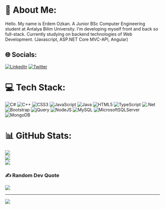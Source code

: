 # 💫 About Me:
Hello. My name is Erdem Ozkan. A Junior BSc Computer Engineering student at Antalya Bilim University. I'm developing myself front and back so full-stack. Currently studying on backend technologies of Web Development. (Javascript, ASP.NET Core MVC-API, Angular)


## 🌐 Socials:
[![LinkedIn](https://img.shields.io/badge/LinkedIn-%230077B5.svg?logo=linkedin&logoColor=white)](https://www.linkedin.com/in/erdem-%C3%B6zkan-585094232/) [![Twitter](https://img.shields.io/badge/Twitter-%231DA1F2.svg?logo=Twitter&logoColor=white)](https://twitter.com/zkn_erdem) 

# 💻 Tech Stack:
![C#](https://img.shields.io/badge/c%23-%23239120.svg?style=for-the-badge&logo=c-sharp&logoColor=white) ![C++](https://img.shields.io/badge/c++-%2300599C.svg?style=for-the-badge&logo=c%2B%2B&logoColor=white) ![CSS3](https://img.shields.io/badge/css3-%231572B6.svg?style=for-the-badge&logo=css3&logoColor=white) ![JavaScript](https://img.shields.io/badge/javascript-%23323330.svg?style=for-the-badge&logo=javascript&logoColor=%23F7DF1E) ![Java](https://img.shields.io/badge/java-%23ED8B00.svg?style=for-the-badge&logo=java&logoColor=white) ![HTML5](https://img.shields.io/badge/html5-%23E34F26.svg?style=for-the-badge&logo=html5&logoColor=white) ![TypeScript](https://img.shields.io/badge/typescript-%23007ACC.svg?style=for-the-badge&logo=typescript&logoColor=white) ![.Net](https://img.shields.io/badge/.NET-5C2D91?style=for-the-badge&logo=.net&logoColor=white) ![Bootstrap](https://img.shields.io/badge/bootstrap-%23563D7C.svg?style=for-the-badge&logo=bootstrap&logoColor=white) ![jQuery](https://img.shields.io/badge/jquery-%230769AD.svg?style=for-the-badge&logo=jquery&logoColor=white) ![NodeJS](https://img.shields.io/badge/node.js-6DA55F?style=for-the-badge&logo=node.js&logoColor=white) ![MySQL](https://img.shields.io/badge/mysql-%2300f.svg?style=for-the-badge&logo=mysql&logoColor=white) ![MicrosoftSQLServer](https://img.shields.io/badge/Microsoft%20SQL%20Sever-CC2927?style=for-the-badge&logo=microsoft%20sql%20server&logoColor=white)![MongoDB](https://img.shields.io/badge/mysql-%2300f.svg?style=for-the-badge&logo=mongodb&logoColor=white)
# 📊 GitHub Stats:
![](https://github-readme-stats.vercel.app/api?username=erdemozkn&theme=dark&hide_border=false&include_all_commits=false&count_private=false)<br/>
![](https://github-readme-streak-stats.herokuapp.com/?user=erdemozkn&theme=dark&hide_border=false)<br/>
![](https://github-readme-stats.vercel.app/api/top-langs/?username=erdemozkn&theme=dark&hide_border=false&include_all_commits=false&count_private=false&layout=compact)

### ✍️ Random Dev Quote
![](https://quotes-github-readme.vercel.app/api?type=vetical&theme=merko)

---
[![](https://visitcount.itsvg.in/api?id=ITariest&icon=2&color=0)](https://visitcount.itsvg.in)

<!-- Proudly created with GPRM ( https://gprm.itsvg.in ) -->
